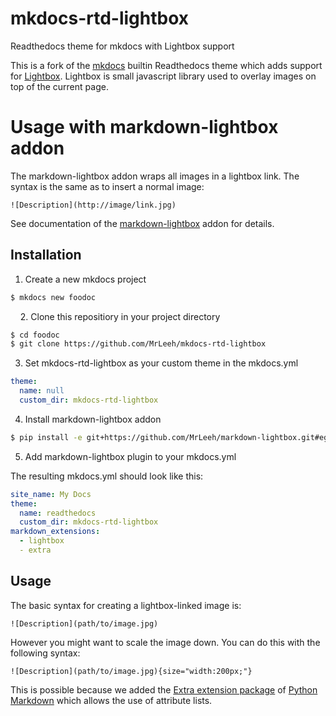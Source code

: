 # mkdocs-rtd-lightbox
Readthedocs theme for mkdocs with Lightbox support

This is a fork of the [mkdocs](http://www.mkdocs.org) builtin Readthedocs theme which adds support for 
[Lightbox](http://lokeshdhakar.com/projects/lightbox2/). Lightbox is small javascript library used to 
overlay images on top of the current page.

# Usage with markdown-lightbox addon

The markdown-lightbox addon wraps all images in a lightbox link. The syntax is the same as to insert
a normal image:

    ![Description](http://image/link.jpg)
    
See documentation of the [markdown-lightbox](https://github.com/MrLeeh/markdown-lightbox) addon for details.

## Installation

1. Create a new mkdocs project

```bash
$ mkdocs new foodoc
```
    
2. Clone this repositiory in your project directory

```bash
$ cd foodoc
$ git clone https://github.com/MrLeeh/mkdocs-rtd-lightbox
```

3. Set mkdocs-rtd-lightbox as your custom theme in the mkdocs.yml

```yaml
theme:
  name: null
  custom_dir: mkdocs-rtd-lightbox
```

4. Install markdown-lightbox addon

```bash
$ pip install -e git+https://github.com/MrLeeh/markdown-lightbox.git#egg=markdown-lighbox
```

5. Add markdown-lightbox plugin to your mkdocs.yml

The resulting mkdocs.yml should look like this:

```yaml
site_name: My Docs
theme:
  name: readthedocs
  custom_dir: mkdocs-rtd-lightbox
markdown_extensions:
  - lightbox
  - extra
```

## Usage

The basic syntax for creating a lightbox-linked image is:

```
![Description](path/to/image.jpg)
```

However you might want to scale the image down. You can do this with the following syntax:

```
![Description](path/to/image.jpg){size="width:200px;"}
``` 
This is possible because we added the [Extra extension package](https://pythonhosted.org/Markdown/extensions/extra.html) 
of [Python Markdown](https://pythonhosted.org/Markdown/index.html) which allows the use of attribute lists.

